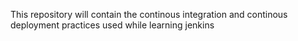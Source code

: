 This repository will contain the continous integration and continous deployment practices used 
while learning jenkins 

